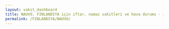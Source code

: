 ```yaml
---
layout: vakit_dashboard
title: NAUVO, FINLANDIYA için iftar, namaz vakitleri ve hava durumu - ilçe/eyalet seç
permalink: /FINLANDIYA/NAUVO/
---
```


<script type="text/javascript">
  var GLOBAL_COUNTRY = 'FINLANDIYA';
  var GLOBAL_CITY = 'NAUVO';
  var GLOBAL_STATE = '';
  var lat = 72;
  var lon = 21;
</script>
